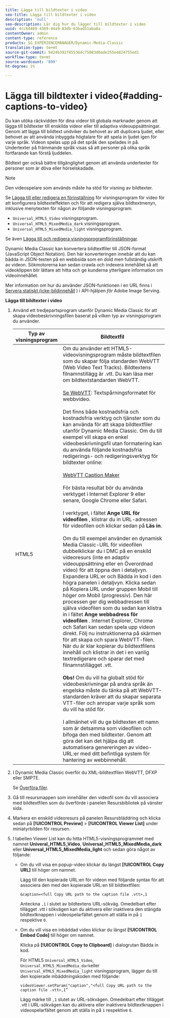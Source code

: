 ```yaml
---
title: Lägga till bildtexter i video
seo-title: Lägga till bildtexter i video
description: 'null'
seo-description: Lär dig hur du lägger till bildtexter i video
uuid: 4cc64469-4369-44a9-83db-63bad51aba8a
contentOwner: admin
content-type: reference
products: SG_EXPERIENCEMANAGER/Dynamic-Media-Classic
translation-type: tm+mt
source-git-commit: 9424b392f85536dc75083d0ade255e4824755ed1
workflow-type: tm+mt
source-wordcount: '899'
ht-degree: 1%

---
```



# Lägga till bildtexter i video{#adding-captions-to-video}

Du kan utöka räckvidden för dina videor till globala marknader genom att lägga till bildtexter till enskilda videor eller till adaptiva videouppsättningar. Genom att lägga till bildtext undviker du behovet av att duplicera ljudet, eller behovet av att använda inbyggda högtalare för att spela in ljudet igen för varje språk. Videon spelas upp på det språk den spelades in på. Undertexter på främmande språk visas så att personer på olika språk fortfarande kan förstå ljuddelen.

Bildtext ger också bättre tillgänglighet genom att använda undertexter för personer som är döva eller hörselskadade.

>[!NOTE]
>
>Den videospelare som används måste ha stöd för visning av bildtexter.

Se [Lägga till eller redigera en förinställning](previewing-videos-video-viewer.md#adding_or_editing_a_video_viewer_preset) för visningsprogram för video för att konfigurera bildtexteffekten och för att redigera själva bildtextmenyn, inklusive menytexten för någon av följande visningsprogram:

* `Universal_HTML5_Video` visningsprogram.
* `Universal_HTML5_MixedMedia_dark` visningsprogram.
* `Universal_HTML5_MixedMedia_light` visningsprogram.

Se även [Lägga till och redigera visningsprogramförinställningar](application-setup.md#adding_and_editing_viewer_presets).

Dynamic Media Classic kan konvertera bildtextfiler till JSON-format (JavaScript Object Notation). Den här konverteringen innebär att du kan bädda in JSON-texten på en webbsida som en dold men fullständig utskrift av videon. Sökmotorerna kan sedan crawla och indexera innehållet så att videoklippen blir lättare att hitta och ge kunderna ytterligare information om videoinnehållet.

Mer information om hur du använder JSON-funktionen i en URL finns i [Servera statiskt (icke-bildinnehåll](https://docs.adobe.com/content/help/en/dynamic-media-developer-resources/image-serving-api/image-serving-api/c-serving-static-nonimage-contents.html) ) i API-hjälpen *för* Adobe Image Serving.

**Lägga till bildtexter i video**

1. Använd ett tredjepartsprogram utanför Dynamic Media Classic för att skapa videobeskrivningsfilen baserat på vilken typ av visningsprogram du använder.

   | Typ av visningsprogram | Bildtextfil |
   |--- |--- |
   | HTML5 | Om du använder ett HTML5-videovisningsprogram måste bildtextfilen som du skapar följa standarden WebVTT (Web Video Text Tracks). Bildtextens filnamnstillägg är .vtt. Du kan läsa mer om bildtextstandarden WebVTT.<br><br>[Se WebVTT](https://dev.w3.org/html5/webvtt/): Textspårningsformatet för webbvideo. <br><br>Det finns både kostnadsfria och kostnadsfria verktyg och tjänster som du kan använda för att skapa bildtextfiler utanför Dynamic Media Classic. Om du till exempel vill skapa en enkel videobeskrivningsfil utan formatering kan du använda följande kostnadsfria redigerings- och redigeringsverktyg för bildtexter online: <br><br>[WebVTT Caption Maker](https://testdrive-archive.azurewebsites.net/Graphics/CaptionMaker/Default.html) <br><br>För bästa resultat bör du använda verktyget i Internet Explorer 9 eller senare, Google Chrome eller Safari. <br><br>I verktyget, i fältet <b>Ange URL för videofilen</b> , klistrar du in URL-adressen för videofilen och klickar sedan på <b>Läs in</b>. <br><br>Om du till exempel använder en dynamisk Media Classic-URL för videofilen dubbelklickar du i DMC på en enskild videoresurs (inte en adaptiv videouppsättning eller en Överordnad video) för att öppna den i detaljvyn. Expandera URL:er och Bädda in kod i den högra panelen i detaljvyn. Klicka sedan på Kopiera URL under gruppen Mobil till höger om Mobil (progressiv). Den här processen ger dig webbadressen till själva videofilen som du sedan kan klistra in i fältet <b>Ange webbadress för videofilen</b> . Internet Explorer, Chrome och Safari kan sedan spela upp videon direkt. Följ nu instruktionerna på skärmen för att skapa och spara WebVTT-filen. När du är klar kopierar du bildtextfilens innehåll och klistrar in det i en vanlig textredigerare och sparar det med filnamnstillägget .vtt. <br><br><b>Obs!</b> Om du vill ha globalt stöd för videobeskrivningar på andra språk än engelska måste du tänka på att WebVTT-standarden kräver att du skapar separata VTT-filer och anropar varje språk som du vill ha stöd för. <br><br>I allmänhet vill du ge bildtexten ett namn som är detsamma som videofilen och bifoga den med bildtexter. Genom att göra det kan det hjälpa dig att automatisera genereringen av video-URL:er med ditt befintliga system för hantering av webbinnehåll. |

1. I Dynamic Media Classic överför du XML-bildtextfilen WebVTT, DFXP eller SMPTE.

   Se [Överföra filer](uploading-files.md#uploading_files).

1. Gå till resursmappen som innehåller den videofil som du vill associera med bildtextfilen som du överförde i panelen Resursbibliotek på vänster sida.
1. Markera en enskild videoresurs på panelen Resursbläddring och klicka sedan på **[!UICONTROL Preview]** > **[!UICONTROL Viewer List]** under miniatyrbilden för resursen.
1. I tabellen Viewer List kan du hitta HTML5-visningsprogrammet med namnet **Univeral_HTML5_Video**, **Universal_HTML5_MixedMedia_dark** eller **Universal_HTML5_MixedMedia_light** och sedan göra något av följande:

   * Om du vill visa en popup-video klickar du längst **[!UICONTROL Copy URL]** till höger om namnet.

      Lägg till den kopierade URL:en för videon med följande syntax för att associera den med den kopierade URL:en till bildtextfilen:

      `&caption=<full Copy URL path to the caption file .vtt>,1`

      Anteckna `,1` i slutet av bildtextens URL-sökväg. Omedelbart efter tillägget .vtt i sökvägen kan du aktivera eller inaktivera den stängda bildtextknappen i videospelarfältet genom att ställa in på `1` respektive `0`.

   * Om du vill visa en inbäddad video klickar du längst **[!UICONTROL Embed Code]** till höger om namnet.

      Klicka på **[!UICONTROL Copy to Clipboard]** i dialogrutan Bädda in kod.

      För HTML5 `Universal_HTML5_Video`, `Universal_HTML5_MixedMedia_dark`eller `Universal_HTML5_MixedMedia_light` visningsprogram, lägger du till den kopierade inbäddningskoden med följande:

      `videoViewer.setParam("caption","<full Copy URL path to the caption file .vtt>,1”`

      Lägg märke till `,1` slutet av URL-sökvägen. Omedelbart efter tillägget .vtt i URL-sökvägen kan du aktivera eller inaktivera bildtextknappen i videospelarfältet genom att ställa in på `1` respektive `0`.

